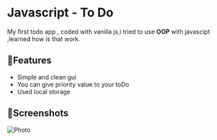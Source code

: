 
# Javascript - To Do
My first todo app , coded with vanilla js,i tried to use **OOP** with javascipt ,learned how is that work.

## 🎉Features
- Simple and clean gui
- You can give priority value to your toDo
- Used local storage

## 🎉Screenshots
![Photo](https://i.ibb.co/c8KWgCP/dewebeg.png "Photo")
